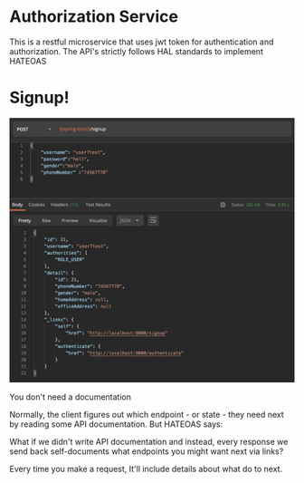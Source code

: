 # Authorization Service

This is a restful microservice that uses jwt token for authentication and authorization.
The API's strictly follows HAL standards to implement HATEOAS

# Signup!

![alt text](https://github.com/mukul7/spring-auth/blob/master/src/main/resources/static/Signup-postman-screenshot.png)

You don't need a documentation

Normally, the client figures out which endpoint - or state - they need next by reading some API documentation. But HATEOAS says:

What if we didn't write API documentation and instead, every response we send back self-documents what endpoints you might want next via links?

Every time you make a request, It'll include details about what do to next.
